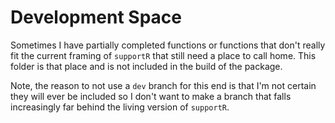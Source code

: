 # Development Space

Sometimes I have partially completed functions or functions that don't really fit the current framing of `supportR` that still need a place to call home. This folder is that place and is not included in the build of the package.

Note, the reason to not use a `dev` branch for this end is that I'm not certain they will ever be included so I don't want to make a branch that falls increasingly far behind the living version of `supportR`.
